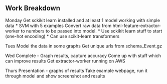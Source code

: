 ## Work Breakdown
Monday
    Get sckikit learn installed and at least 1 model working with simple data
        * SVM with 5 examples
    Convert raw data from html-feature-extractor-worker to numbers to be passed into model.
        * Use sckikit learn stuff to start (one-hot encoding)
        * Can use scikit-learn transformers

Tues
    Model the data in some graphs
    Get unique urls from schema_Event.gz

Wed
    Complete - Graph results, capture accuracy
    Come up with stuff which can improve results
    Get extractor-worker running on AWS 

Thurs
    Presentation - graphs of results
    Take example webpage, run it through model and show screenshot and results
    